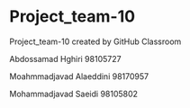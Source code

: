 # Project_team-10
Project_team-10 created by GitHub Classroom

Abdossamad Hghiri 98105727

Moahmmadjavad Alaeddini 98170957

Mohammadjavad Saeidi 98105802
